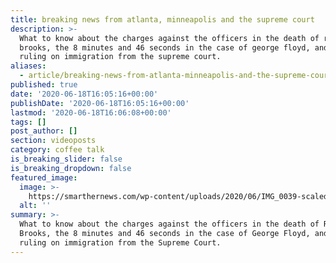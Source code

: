 ```yaml
---
title: breaking news from atlanta, minneapolis and the supreme court
description: >-
  What to know about the charges against the officers in the death of rayshard
  brooks, the 8 minutes and 46 seconds in the case of george floyd, and a major
  ruling on immigration from the supreme court.
aliases:
  - article/breaking-news-from-atlanta-minneapolis-and-the-supreme-court/
published: true
date: '2020-06-18T16:05:16+00:00'
publishDate: '2020-06-18T16:05:16+00:00'
lastmod: '2020-06-18T16:06:08+00:00'
tags: []
post_author: []
section: videoposts
category: coffee talk
is_breaking_slider: false
is_breaking_dropdown: false
featured_image:
  image: >-
    https://smarthernews.com/wp-content/uploads/2020/06/IMG_0039-scaled-e1591285735137-938x1024.jpg
  alt: ''
summary: >-
  What to know about the charges against the officers in the death of Rayshard
  Brooks, the 8 minutes and 46 seconds in the case of George Floyd, and a major
  ruling on immigration from the Supreme Court.
---
```

